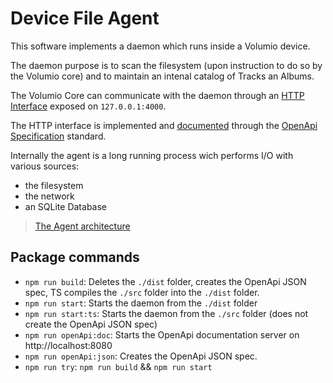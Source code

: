 # Device File Agent

This software implements a daemon which runs inside a Volumio device.

The daemon purpose is to scan the filesystem (upon instruction to do so by the Volumio core) and to maintain an intenal catalog of Tracks an Albums.

The Volumio Core can communicate with the daemon through an [HTTP Interface](./src/HTTPServer) exposed on `127.0.0.1:4000`.

The HTTP interface is implemented and [documented](./src/HTTPServer/README.md) through the [OpenApi Specification](https://www.openapis.org/) standard.

Internally the agent is a long running process wich performs I/O with various sources:

- the filesystem
- the network
- an SQLite Database

> [The Agent architecture](./Agent/Readme.md)

## Package commands

- `npm run build`: Deletes the `./dist` folder, creates the OpenApi JSON spec, TS compiles the `./src` folder into the `./dist` folder.
- `npm run start`: Starts the daemon from the `./dist` folder
- `npm run start:ts`: Starts the daemon from the `./src` folder (does not create the OpenApi JSON spec)
- `npm run openApi:doc`: Starts the OpenApi documentation server on http://localhost:8080
- `npm run openApi:json`: Creates the OpenApi JSON spec.
- `npm run try`: `npm run build` && `npm run start`

